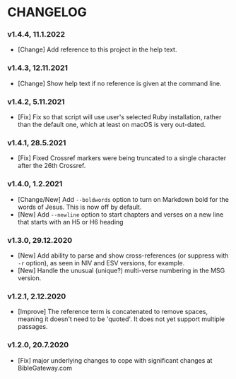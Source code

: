 # CHANGELOG

### v1.4.4, 11.1.2022
- [Change] Add reference to this project in the help text.

### v1.4.3, 12.11.2021
- [Change] Show help text if no reference is given at the command line.

### v1.4.2, 5.11.2021
- [Fix] Fix so that script will use user's selected Ruby installation, rather than the default one, which at least on macOS is very out-dated.

### v1.4.1, 28.5.2021
- [Fix] Fixed Crossref markers were being truncated to a single character after the 26th Crossref.

### v1.4.0, 1.2.2021
- [Change/New] Add `--boldwords` option to turn on Markdown bold for the words of Jesus. This is now off by default.
- [New] Add `--newline` option to start chapters and verses on a new line that starts with an H5 or H6 heading

### v1.3.0, 29.12.2020
- [New] Add ability to parse and show cross-references (or suppress with `-r` option), as seen in NIV and ESV versions, for example.
- [New] Handle the unusual (unique?) multi-verse numbering in the MSG version.

### v1.2.1, 2.12.2020
- [Improve] The reference term is concatenated to remove spaces, meaning it doesn't need to be 'quoted'. It does not yet support multiple passages.

### v1.2.0, 20.7.2020
- [Fix] major underlying changes to cope with significant changes at BibleGateway.com
